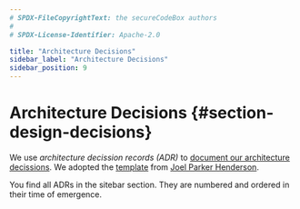 ```yaml
---
# SPDX-FileCopyrightText: the secureCodeBox authors
#
# SPDX-License-Identifier: Apache-2.0

title: "Architecture Decisions"
sidebar_label: "Architecture Decisions"
sidebar_position: 9
---
```

# Architecture Decisions {#section-design-decisions}

We use _architecture decission records (ADR)_ to [document our architecture decissions](https://cognitect.com/blog/2011/11/15/documenting-architecture-decisions). We adopted the [template](https://github.com/joelparkerhenderson/architecture-decision-record/blob/main/templates/decision-record-template-by-michael-nygard/index.md) from [Joel Parker Henderson](https://github.com/joelparkerhenderson).

You find all ADRs in the sitebar section. They are numbered and ordered in their time of emergence.

